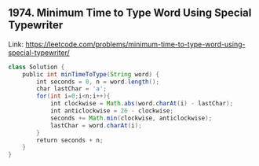 ## 1974. Minimum Time to Type Word Using Special Typewriter
Link: https://leetcode.com/problems/minimum-time-to-type-word-using-special-typewriter/

```java
class Solution {
    public int minTimeToType(String word) {
        int seconds = 0, n = word.length();
        char lastChar = 'a';
        for(int i=0;i<n;i++){
            int clockwise = Math.abs(word.charAt(i) - lastChar);
            int anticlockwise = 26 - clockwise;
            seconds += Math.min(clockwise, anticlockwise);
            lastChar = word.charAt(i);
        }
        return seconds + n;
    }
}
```
